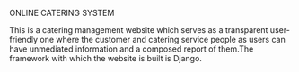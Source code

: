 ONLINE CATERING SYSTEM

This is a catering management website which serves as a transparent user-friendly one where the customer and catering service people as users can have unmediated information and a composed report of them.The framework with which the website is built is Django.

